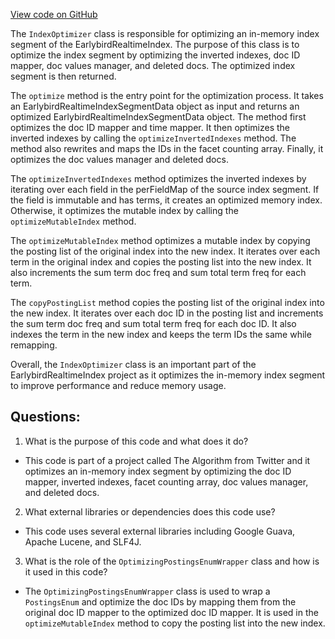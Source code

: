 [View code on GitHub](https://github.com/misbahsy/the-algorithm/src/java/com/twitter/search/core/earlybird/index/inverted/IndexOptimizer.java)

The `IndexOptimizer` class is responsible for optimizing an in-memory index segment of the EarlybirdRealtimeIndex. The purpose of this class is to optimize the index segment by optimizing the inverted indexes, doc ID mapper, doc values manager, and deleted docs. The optimized index segment is then returned.

The `optimize` method is the entry point for the optimization process. It takes an EarlybirdRealtimeIndexSegmentData object as input and returns an optimized EarlybirdRealtimeIndexSegmentData object. The method first optimizes the doc ID mapper and time mapper. It then optimizes the inverted indexes by calling the `optimizeInvertedIndexes` method. The method also rewrites and maps the IDs in the facet counting array. Finally, it optimizes the doc values manager and deleted docs.

The `optimizeInvertedIndexes` method optimizes the inverted indexes by iterating over each field in the perFieldMap of the source index segment. If the field is immutable and has terms, it creates an optimized memory index. Otherwise, it optimizes the mutable index by calling the `optimizeMutableIndex` method.

The `optimizeMutableIndex` method optimizes a mutable index by copying the posting list of the original index into the new index. It iterates over each term in the original index and copies the posting list into the new index. It also increments the sum term doc freq and sum total term freq for each term.

The `copyPostingList` method copies the posting list of the original index into the new index. It iterates over each doc ID in the posting list and increments the sum term doc freq and sum total term freq for each doc ID. It also indexes the term in the new index and keeps the term IDs the same while remapping.

Overall, the `IndexOptimizer` class is an important part of the EarlybirdRealtimeIndex project as it optimizes the in-memory index segment to improve performance and reduce memory usage.
## Questions: 
 1. What is the purpose of this code and what does it do?
- This code is part of a project called The Algorithm from Twitter and it optimizes an in-memory index segment by optimizing the doc ID mapper, inverted indexes, facet counting array, doc values manager, and deleted docs.

2. What external libraries or dependencies does this code use?
- This code uses several external libraries including Google Guava, Apache Lucene, and SLF4J.

3. What is the role of the `OptimizingPostingsEnumWrapper` class and how is it used in this code?
- The `OptimizingPostingsEnumWrapper` class is used to wrap a `PostingsEnum` and optimize the doc IDs by mapping them from the original doc ID mapper to the optimized doc ID mapper. It is used in the `optimizeMutableIndex` method to copy the posting list into the new index.